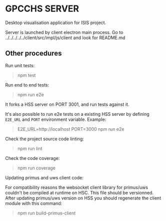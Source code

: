 # GPCCHS SERVER

Desktop visualisation application for ISIS project.

Server is launched by client electron main process. Go to ../../../../../client/src/impl/js/client
and look for README.md

## Other procedures

Run unit tests:
> npm test

Run end to end tests:
> npm run e2e

It forks a HSS server on PORT 3001, and run tests against it.

It's also possible to run e2e tests on a existing HSS server by defining `E2E_URL` and `PORT` environment variable.
Example:
> E2E_URL=http://localhost PORT=3000 npm run e2e

Check the project source code linting:
> npm run lint

Check the code coverage:
> npm run coverage

Updating primus and uws client code:

For compatibility reasons the websocket client library for primus/uws couldn't be compiled at runtime on HSC.
This file should be versionned.
After updating primus/uws version on HSS you should regenerate the client module with this command:

> npm run build-primus-client
